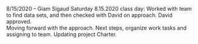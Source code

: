 8/15/2020 – Giam Sigaud
Saturday 8.15.2020 class day: Worked with team to find data sets, and then checked with David on approach. David approved.  
Moving forward with the approach.
Next steps, organize work tasks and assigning to team.
Updating project Charter. 
